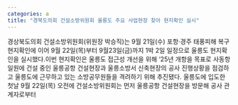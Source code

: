 ```yaml
---
categories: a
title: "경북도의회 건설소방위원회 울릉도 주요 사업현장 찾아 현지확인 실시"
---
```

경상북도의회 건설소방위원회(위원장 박승직)는 9월 21일(수) 포항·경주 태풍피해 복구 현지확인에 이어 9월 22일(목)부터 9월23일(금)까지 1박 2일 일정으로 울릉도 현지확인을 실시했다.이번 현지확인은 울릉도 접근성 개선을 위해 ‘25년 개항을 목표로 사동항 일원에 건설 중인 울릉공항 건설현장과 울릉소방서 신축현장의 공사 진행상황을 점검하고 울릉도에 근무하고 있는 소방공무원들을 격려하기 위해 추진됐다.									울릉도에 입도한 첫날 9월 22일(목) 오전에 건설소방위원회는 먼저 울릉공항 건설현장을 방문해 공사 관계자로부터